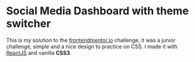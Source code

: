 # Social Media Dashboard with theme switcher

This is my solution to the [frontendmentor.io](https://www.frontendmentor.io/challenges/social-media-dashboard-with-theme-switcher-6oY8ozp_H "social media dashboard with theme switcher - frontendmentor.io") challenge, it was a junior challenge, simple and a nice design to practice on CSS. I made it with [ReactJS](https://github.com/facebook/react/) and vanilla **CSS3**.
